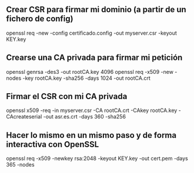 ## Crear CSR para firmar mi dominio (a partir de un fichero de config)
openssl req -new -config certificado.config -out myserver.csr -keyout KEY.key

## Crearse una CA privada para firmar mi petición
openssl genrsa -des3 -out rootCA.key 4096
openssl req -x509 -new -nodes -key rootCA.key -sha256 -days 1024 -out rootCA.crt

## Firmar el CSR con mi CA privada
openssl x509 -req -in myserver.csr -CA rootCA.crt -CAkey rootCA.key -CAcreateserial -out asr.es.crt -days 360 -sha256
 
 
## Hacer lo mismo en un mismo paso y de forma interactiva con OpenSSL
openssl req -x509 -newkey rsa:2048 -keyout KEY.key -out cert.pem -days 365 -nodes

